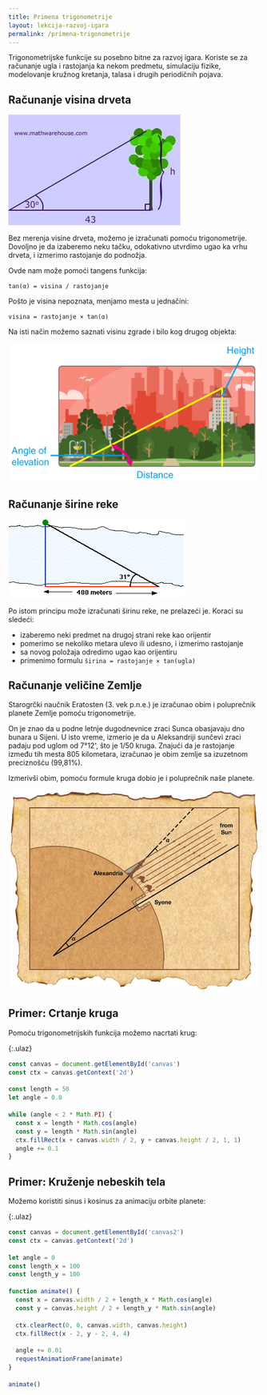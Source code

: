 ```yaml
---
title: Primena trigonometrije
layout: lekcija-razvoj-igara
permalink: /primena-trigonometrije
---
```


Trigonometrijske funkcije su posebno bitne za razvoj igara. Koriste se za računanje ugla i rastojanja ka nekom predmetu, simulaciju fizike, modelovanje kružnog kretanja, talasa i drugih periodičnih pojava.

## Računanje visina drveta

![trigonometrija-uzivo](/images/razvoj-igara/trigonometrija-uzivo.jpg)

Bez merenja visine drveta, možemo je izračunati pomoću trigonometrije. Dovoljno je da izaberemo neku tačku, odokativno utvrdimo ugao ka vrhu drveta, i izmerimo rastojanje do podnožja. 

Ovde nam može pomoći tangens funkcija:

```
tan(α) = visina / rastojanje
```

Pošto je visina nepoznata, menjamo mesta u jednačini:

```
visina = rastojanje × tan(α)
```

Na isti način možemo saznati visinu zgrade i bilo kog drugog objekta: 

![trigonometrija-uzivo](/images/razvoj-igara/visina-zgrade.png)

## Računanje širine reke

![sirina-reke](/images/razvoj-igara/sirina-reke.gif)

Po istom principu može izračunati širinu reke, ne prelazeći je. Koraci su sledeći:
- izaberemo neki predmet na drugoj strani reke kao orijentir
- pomerimo se nekoliko metara ulevo ili udesno, i izmerimo rastojanje
- sa novog položaja odredimo ugao kao orijentiru
- primenimo formulu `širina = rastojanje × tan(ugla)`

## Računanje veličine Zemlje

Starogrčki naučnik Eratosten (3. vek p.n.e.) je izračunao obim i poluprečnik planete Zemlje pomoću trigonometrije.

On je znao da u podne letnje dugodnevnice zraci Sunca obasjavaju dno bunara u Sijeni. U isto vreme, izmerio je da u Aleksandriji sunčevi zraci padaju pod uglom od 7°12', što je 1/50 kruga. Znajući da je rastojanje između tih mesta 805 kilometara, izračunao je obim zemlje sa izuzetnom preciznošću (99,81%).

Izmerivši obim, pomoću formule kruga dobio je i poluprečnik naše planete.

![](/images/razvoj-igara/Eratosten.jpg)

## Primer: Crtanje kruga

Pomoću trigonometrijskih funkcija možemo nacrtati krug:

{:.ulaz}
```js
const canvas = document.getElementById('canvas')
const ctx = canvas.getContext('2d')

const length = 50
let angle = 0.0

while (angle < 2 * Math.PI) {
  const x = length * Math.cos(angle)
  const y = length * Math.sin(angle)
  ctx.fillRect(x + canvas.width / 2, y + canvas.height / 2, 1, 1)
  angle += 0.1
}
```

## Primer: Kruženje nebeskih tela

Možemo koristiti sinus i kosinus za animaciju orbite planete:

{:.ulaz}
```js
const canvas = document.getElementById('canvas2')
const ctx = canvas.getContext('2d')

let angle = 0
const length_x = 100
const length_y = 100

function animate() {
  const x = canvas.width / 2 + length_x * Math.cos(angle)
  const y = canvas.height / 2 + length_y * Math.sin(angle)

  ctx.clearRect(0, 0, canvas.width, canvas.height)
  ctx.fillRect(x - 2, y - 2, 4, 4)

  angle += 0.01
  requestAnimationFrame(animate)
}

animate()
```
